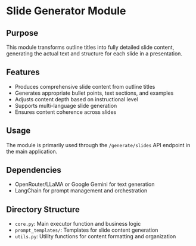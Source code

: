 # Slide Generator Module

## Purpose
This module transforms outline titles into fully detailed slide content, generating the actual text and structure for each slide in a presentation.

## Features
- Produces comprehensive slide content from outline titles
- Generates appropriate bullet points, text sections, and examples
- Adjusts content depth based on instructional level
- Supports multi-language slide generation
- Ensures content coherence across slides

## Usage
The module is primarily used through the `/generate/slides` API endpoint in the main application.

## Dependencies
- OpenRouter/LLaMA or Google Gemini for text generation
- LangChain for prompt management and orchestration

## Directory Structure
- `core.py`: Main executor function and business logic
- `prompt_templates/`: Templates for slide content generation
- `utils.py`: Utility functions for content formatting and organization 